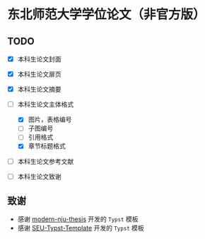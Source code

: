 # 东北师范大学学位论文（非官方版）


## TODO

- [x] 本科生论文封面

- [x] 本科生论文扉页

- [x] 本科生论文摘要

- [ ] 本科生论文主体格式
    - [x] 图片，表格编号
    - [ ] 子图编号
    - [ ] 引用格式
    - [x] 章节标题格式

- [ ] 本科生论文参考文献

- [ ] 本科生论文致谢

## 致谢

- 感谢 [modern-nju-thesis](https://github.com/nju-lug/modern-nju-thesis) 开发的 `Typst` 模板
- 感谢 [SEU-Typst-Template](https://github.com/csimide/SEU-Typst-Template/) 开发的 `Typst` 模板
